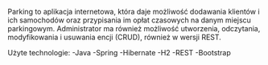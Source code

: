 Parking to aplikacja internetowa, która daje możliwość dodawania klientów i
ich samochodów oraz przypisania im opłat czasowych na danym miejscu parkingowym.
Administrator ma również możliwość utworzenia, odczytania, modyfikowania i usuwania encji (CRUD), również w wersji REST.

Użyte technologie:
-Java
-Spring
-Hibernate
-H2
-REST
-Bootstrap

